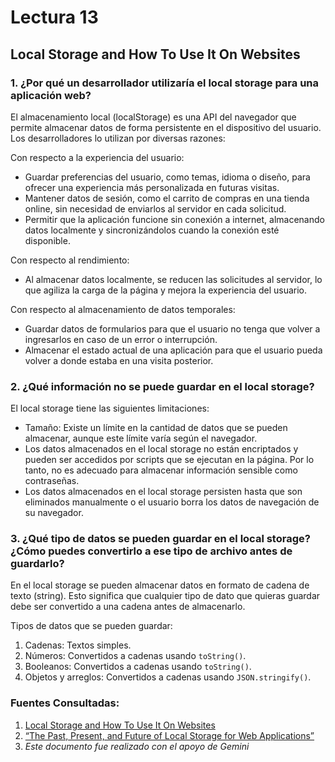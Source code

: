 # Lectura 13

## Local Storage and How To Use It On Websites

### 1. ¿Por qué un desarrollador utilizaría el local storage para una aplicación web?

El almacenamiento local (localStorage) es una API del navegador que permite almacenar datos de forma persistente en el dispositivo del usuario. Los desarrolladores lo utilizan por diversas razones:

Con respecto a la experiencia del usuario:

* Guardar preferencias del usuario, como temas, idioma o diseño, para ofrecer una experiencia más personalizada en futuras visitas.
* Mantener datos de sesión, como el carrito de compras en una tienda online, sin necesidad de enviarlos al servidor en cada solicitud.
* Permitir que la aplicación funcione sin conexión a internet, almacenando datos localmente y sincronizándolos cuando la conexión esté disponible.

Con respecto al rendimiento:

* Al almacenar datos localmente, se reducen las solicitudes al servidor, lo que agiliza la carga de la página y mejora la experiencia del usuario.

Con respecto al almacenamiento de datos temporales:

* Guardar datos de formularios para que el usuario no tenga que volver a ingresarlos en caso de un error o interrupción.
* Almacenar el estado actual de una aplicación para que el usuario pueda volver a donde estaba en una visita posterior.

### 2. ¿Qué información no se puede guardar en el local storage?

El local storage tiene las siguientes limitaciones:

* Tamaño: Existe un límite en la cantidad de datos que se pueden almacenar, aunque este límite varía según el navegador.
* Los datos almacenados en el local storage no están encriptados y pueden ser accedidos por scripts que se ejecutan en la página. Por lo tanto, no es adecuado para almacenar información sensible como contraseñas.
* Los datos almacenados en el local storage persisten hasta que son eliminados manualmente o el usuario borra los datos de navegación de su navegador.

### 3. ¿Qué tipo de datos se pueden guardar en el local storage? ¿Cómo puedes convertirlo a ese tipo de archivo antes de guardarlo?

En el local storage se pueden almacenar datos en formato de cadena de texto (string). Esto significa que cualquier tipo de dato que quieras guardar debe ser convertido a una cadena antes de almacenarlo.

Tipos de datos que se pueden guardar:

1. Cadenas: Textos simples.
2. Números: Convertidos a cadenas usando ```toString()```.
3. Booleanos: Convertidos a cadenas usando ```toString()```.
4. Objetos y arreglos: Convertidos a cadenas usando ```JSON.stringify()```.

### **Fuentes Consultadas:**

1. [Local Storage and How To Use It On Websites](https://www.smashingmagazine.com/2010/10/local-storage-and-how-to-use-it/)
2. [“The Past, Present, and Future of Local Storage for Web Applications”](https://diveinto.html5doctor.com/storage.html)
3. *Este documento fue realizado con el apoyo de Gemini*